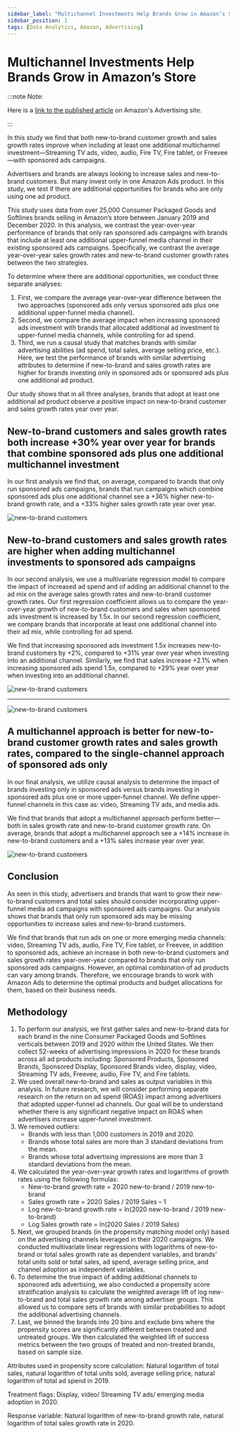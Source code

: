 ```yaml
---
sidebar_label: "Multichannel Investments Help Brands Grow in Amazon’s Store"
sidebar_position: 1
tags: [Data Analytics, Amazon, Advertising]
---
```


# Multichannel Investments Help Brands Grow in Amazon’s Store

:::note Note:

Here is a [link to the published article](https://advertising.amazon.com/en-us/library/research/multichannel-investments-help-sales-and-growth/?ref_=a20m_us_libr) on Amazon's Advertising site.

:::

In this study we find that both new-to-brand customer growth and sales growth rates improve when including at least one additional multichannel investment—Streaming TV ads, video, audio, Fire TV, Fire tablet, or Freevee—with sponsored ads campaigns.

Advertisers and brands are always looking to increase sales and new-to-brand customers. But many invest only in one Amazon Ads product. In this study, we test if there are additional opportunities for brands who are only using one ad product.

This study uses data from over 25,000 Consumer Packaged Goods and Softlines brands selling in Amazon’s store between January 2019 and December 2020. In this analysis, we contrast the year-over-year performance of brands that only ran sponsored ads campaigns with brands that include at least one additional upper-funnel media channel in their existing sponsored ads campaigns. Specifically, we contrast the average year-over-year sales growth rates and new-to-brand customer growth rates between the two strategies.

To determine where there are additional opportunities, we conduct three separate analyses:

1. First, we compare the average year-over-year difference between the two approaches (sponsored ads only versus sponsored ads plus one additional upper-funnel media channel).
2. Second, we compare the average impact when increasing sponsored ads investment with brands that allocated additional ad investment to upper-funnel media channels, while controlling for ad spend.
3. Third, we run a causal study that matches brands with similar advertising abilities (ad spend, total sales, average selling price, etc.). Here, we test the performance of brands with similar advertising attributes to determine if new-to-brand and sales growth rates are higher for brands investing only in sponsored ads or sponsored ads plus one additional ad product.

Our study shows that in all three analyses, brands that adopt at least one additional ad product observe a positive impact on new-to-brand customer and sales growth rates year over year.

## New-to-brand customers and sales growth rates both increase +30% year over year for brands that combine sponsored ads plus one additional multichannel investment

In our first analysis we find that, on average, compared to brands that only run sponsored ads campaigns, brands that run campaigns which combine sponsored ads plus one additional channel see a +36% higher new-to-brand growth rate, and a +33% higher sales growth rate year over year.

![new-to-brand customers](/img/sa1.png)

## New-to-brand customers and sales growth rates are higher when adding multichannel investments to sponsored ads campaigns

In our second analysis, we use a multivariate regression model to compare the impact of increased ad spend and of adding an additional channel to the ad mix on the average sales growth rates and new-to-brand customer growth rates. Our first regression coefficient allows us to compare the year-over-year growth of new-to-brand customers and sales when sponsored ads investment is increased by 1.5x. In our second regression coefficient, we compare brands that incorporate at least one additional channel into their ad mix, while controlling for ad spend.

We find that increasing sponsored ads investment 1.5x increases new-to-brand customers by +2%, compared to +31% year over year when investing into an additional channel. Similarly, we find that sales increase +2.1% when increasing sponsored ads spend 1.5x, compared to +29% year over year when investing into an additional channel.

![new-to-brand customers](/img/sa2.png)

---

![new-to-brand customers](/img/sa3.png)

## A multichannel approach is better for new-to-brand customer growth rates and sales growth rates, compared to the single-channel approach of sponsored ads only

In our final analysis, we utilize causal analysis to determine the impact of brands investing only in sponsored ads versus brands investing in sponsored ads plus one or more upper-funnel channel. We define upper-funnel channels in this case as: video, Streaming TV ads, and media ads.

We find that brands that adopt a multichannel approach perform better—both in sales growth rate and new-to-brand customer growth rate. On average, brands that adopt a multichannel approach see a +14% increase in new-to-brand customers and a +13% sales increase year over year.

![new-to-brand customers](/img/sa4.png)

## Conclusion

As seen in this study, advertisers and brands that want to grow their new-to-brand customers and total sales should consider incorporating upper-funnel media ad campaigns with sponsored ads campaigns. Our analysis shows that brands that only run sponsored ads may be missing opportunities to increase sales and new-to-brand customers.

We find that brands that run ads on one or more emerging media channels: video, Streaming TV ads, audio, Fire TV, Fire tablet, or Freevee, in addition to sponsored ads, achieve an increase in both new-to-brand customers and sales growth rates year-over-year compared to brands that only run sponsored ads campaigns. However, an optimal combination of ad products can vary among brands. Therefore, we encourage brands to work with Amazon Ads to determine the optimal products and budget allocations for them, based on their business needs.

## Methodology

1. To perform our analysis, we first gather sales and new-to-brand data for each brand in the nine Consumer Packaged Goods and Softlines verticals between 2019 and 2020 within the United States. We then collect 52-weeks of advertising impressions in 2020 for these brands across all ad products including: Sponsored Products, Sponsored Brands, Sponsored Display, Sponsored Brands video, display, video, Streaming TV ads, Freevee, audio, Fire TV, and Fire tablets.
1. We used overall new-to-brand and sales as output variables in this analysis. In future research, we will consider performing separate research on the return on ad spend (ROAS) impact among advertisers that adopted upper-funnel ad channels. Our goal will be to understand whether there is any significant negative impact on ROAS when advertisers increase upper-funnel investment.
1. We removed outliers:
   - Brands with less than 1,000 customers in 2019 and 2020.
   - Brands whose total sales are more than 3 standard deviations from the mean.
   - Brands whose total advertising impressions are more than 3 standard deviations from the mean.
1. We calculated the year-over-year growth rates and logarithms of growth rates using the following formulas:
   - New-to-brand growth rate = 2020 new-to-brand / 2019 new-to-brand
   - Sales growth rate = 2020 Sales / 2019 Sales – 1
   - Log new-to-brand growth rate = ln(2020 new-to-brand / 2019 new-to-brand)
   - Log Sales growth rate = ln(2020 Sales / 2019 Sales)
1. Next, we grouped brands (in the propensity matching model only) based on the advertising channels leveraged in their 2020 campaigns. We conducted multivariate linear regressions with logarithms of new-to-brand or total sales growth rate as dependent variables, and brands’ total units sold or total sales, ad spend, average selling price, and channel adoption as independent variables.
1. To determine the true impact of adding additional channels to sponsored ads advertising, we also conducted a propensity score stratification analysis to calculate the weighted average lift of log new-to-brand and total sales growth rate among advertiser groups. This allowed us to compare sets of brands with similar probabilities to adopt the additional advertising channels.
1. Last, we binned the brands into 20 bins and exclude bins where the propensity scores are significantly different between treated and untreated groups. We then calculated the weighted lift of success metrics between the two groups of treated and non-treated brands, based on sample size.

Attributes used in propensity score calculation: Natural logarithm of total sales, natural logarithm of total units sold, average selling price, natural logarithm of total ad spend in 2019.

Treatment flags: Display, video/ Streaming TV ads/ emerging media adoption in 2020.

Response variable: Natural logarithm of new-to-brand growth rate, natural logarithm of total sales growth rate in 2020.
